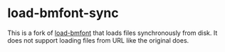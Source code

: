 # load-bmfont-sync

This is a fork of [load-bmfont](https://github.com/Jam3/load-bmfont) that loads files synchronously from disk. It does not support loading files from URL like the original does.
